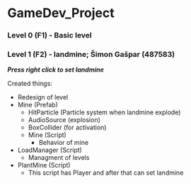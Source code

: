 # GameDev_Project

### Level 0 (F1) - Basic level
### Level 1 (F2) - landmine; Šimon Gašpar (487583)

**_Press right click to set landmine_**

Created things:
  - Redesign of level
  - Mine (Prefab)
    - HitParticle (Particle system when landmine explode)
    - AudioSource (explosion)
    - BoxCollider (for activation)
    - Mine (Script)
      - Behavior of mine
  - LoadManager (Script)
    - Managment of levels
  - PlantMine (Script)
    - This script has Player and after that can set landmine
